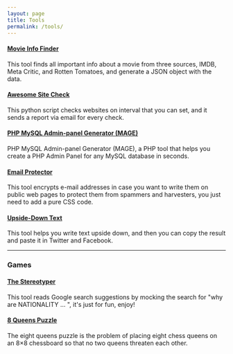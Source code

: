 ```yaml
---
layout: page
title: Tools
permalink: /tools/
---
```


#### [Movie Info Finder](https://github.com/housamz/Find-Movie-Info)
This tool finds all important info about a movie from three sources, IMDB, Meta Critic, and Rotten Tomatoes, and generate a JSON object with the data.

#### [Awesome Site Check](https://github.com/housamz/site-check)
This python script checks websites on interval that you can set, and it sends a report via email for every check.


#### [PHP MySQL Admin-panel Generator (MAGE)](https://github.com/housamz/php-mysql-admin-panel-generator)
PHP MySQL Admin-panel Generator (MAGE), a PHP tool that helps you create a PHP Admin Panel for any MySQL database in seconds.

#### [Email Protector](https://github.com/housamz/Email-Protector)
This tool encrypts e-mail addresses in case you want to write them on public web pages to protect them from spammers and harvesters, you just need to add a pure CSS code.

#### [Upside-Down Text](https://github.com/housamz/Upside-Down-Text)
This tool helps you write text upside down, and then you can copy the result and paste it in Twitter and Facebook.

***

### Games 

#### [The Stereotyper](https://github.com/housamz/The-Stereotyper)
This tool reads Google search suggestions by mocking the search for "why are NATIONALITY ... ", it's just for fun, enjoy!


#### [8 Queens Puzzle](https://github.com/housamz/8-Queens-Puzzle)
The eight queens puzzle is the problem of placing eight chess queens on an 8×8 chessboard so that no two queens threaten each other.
